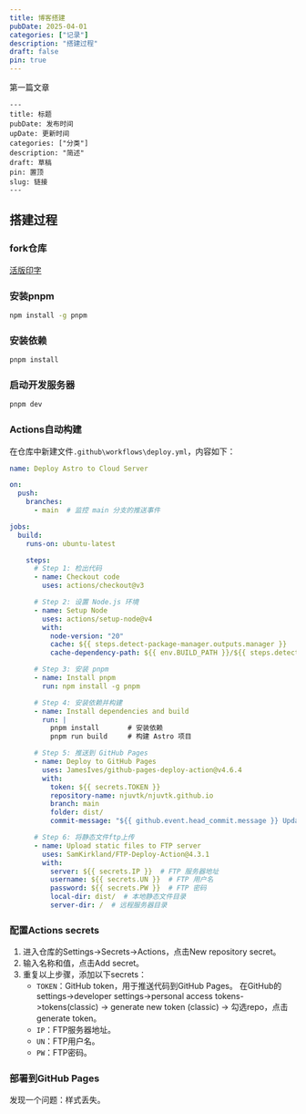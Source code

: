 ```yaml
---
title: 博客搭建
pubDate: 2025-04-01
categories: ["记录"]
description: "搭建过程"
draft: false
pin: true
---
```

第一篇文章

```frontmatter
---
title: 标题
pubDate: 发布时间
upDate: 更新时间
categories: ["分类"]
description: "简述"
draft: 草稿
pin: 置顶
slug: 链接
---
```

## 搭建过程
### fork仓库

[活版印字](https://github.com/moeyua/astro-theme-typography)

### 安装pnpm

```bash
npm install -g pnpm
```

### 安装依赖

```bash
pnpm install
```

### 启动开发服务器

```bash
pnpm dev
```

### Actions自动构建
在仓库中新建文件`.github\workflows\deploy.yml`，内容如下：

```yaml
name: Deploy Astro to Cloud Server

on:
  push:
    branches:
      - main  # 监控 main 分支的推送事件

jobs:
  build:
    runs-on: ubuntu-latest

    steps:
      # Step 1: 检出代码
      - name: Checkout code
        uses: actions/checkout@v3

      # Step 2: 设置 Node.js 环境
      - name: Setup Node
        uses: actions/setup-node@v4
        with:
          node-version: "20"
          cache: ${{ steps.detect-package-manager.outputs.manager }}
          cache-dependency-path: ${{ env.BUILD_PATH }}/${{ steps.detect-package-manager.outputs.lockfile }}

      # Step 3: 安装 pnpm
      - name: Install pnpm
        run: npm install -g pnpm

      # Step 4: 安装依赖并构建
      - name: Install dependencies and build
        run: |
          pnpm install       # 安装依赖
          pnpm run build     # 构建 Astro 项目

      # Step 5: 推送到 GitHub Pages
      - name: Deploy to GitHub Pages
        uses: JamesIves/github-pages-deploy-action@v4.6.4
        with:
          token: ${{ secrets.TOKEN }}
          repository-name: njuvtk/njuvtk.github.io
          branch: main
          folder: dist/
          commit-message: "${{ github.event.head_commit.message }} Updated By Github Actions"

      # Step 6: 将静态文件ftp上传
      - name: Upload static files to FTP server
        uses: SamKirkland/FTP-Deploy-Action@4.3.1
        with:
          server: ${{ secrets.IP }}  # FTP 服务器地址
          username: ${{ secrets.UN }}  # FTP 用户名
          password: ${{ secrets.PW }}  # FTP 密码
          local-dir: dist/  # 本地静态文件目录
          server-dir: /  # 远程服务器目录
```

### 配置Actions secrets

1. 进入仓库的Settings->Secrets->Actions，点击New repository secret。
2. 输入名称和值，点击Add secret。
3. 重复以上步骤，添加以下secrets：
   - `TOKEN`：GitHub token，用于推送代码到GitHub Pages。
   在GitHub的settings->developer settings->personal access tokens->tokens(classic) -> generate new token (classic) -> 勾选repo，点击generate token。
   - `IP`：FTP服务器地址。
   - `UN`：FTP用户名。
   - `PW`：FTP密码。

### 部署到GitHub Pages

发现一个问题：样式丢失。